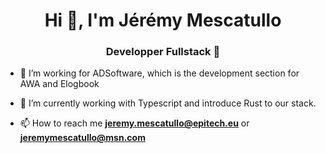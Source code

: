 <h1 align="center"> Hi 👋, I'm Jérémy Mescatullo</h1>

<h3 align="center">Developper Fullstack 👾</h3>


- 👀 I’m working for ADSoftware, which is the development section for AWA and Elogbook

- 🌱 I’m currently working with Typescript and introduce Rust to our stack.

- 📫 How to reach me **jeremy.mescatullo@epitech.eu** or **jeremymescatullo@msn.com**

<!---
mescatj/mescatj is a ✨ special ✨ repository because its `README.md` (this file) appears on your GitHub profile.
You can click the Preview link to take a look at your changes.
--->
